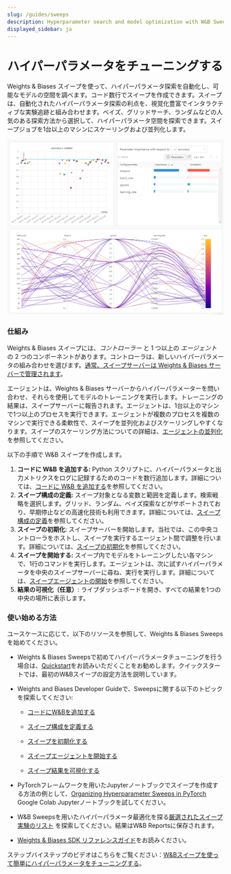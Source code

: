 ```yaml
---
slug: /guides/sweeps
description: Hyperparameter search and model optimization with W&B Sweeps
displayed_sidebar: ja
---
```


# ハイパーパラメータをチューニングする

<head>
  <title>スイープでハイパーパラメータをチューニングする</title>
</head>

Weights & Biases スイープを使って、ハイパーパラメータ探索を自動化し、可能なモデルの空間を調べます。コード数行でスイープを作成できます。スイープは、自動化されたハイパーパラメータ探索の利点を、視覚化豊富でインタラクティブな実験追跡と組み合わせます。ベイズ、グリッドサーチ、ランダムなどの人気のある探索方法から選択して、ハイパーパラメータ空間を探索できます。スイープジョブを1台以上のマシンにスケーリングおよび並列化します。

![インタラクティブなダッシュボードを使った大規模なハイパーパラメータチューニング実験からの洞察](/images/sweeps/intro_what_it_is.png)

### 仕組み

Weights & Biases スイープには、_コントローラー_ と 1 つ以上の _エージェント_ の 2 つのコンポーネントがあります。コントローラは、新しいハイパーパラメータの組み合わせを選びます。[通常、スイープサーバーは Weights & Biases サーバーで管理されます](./local-controller.md)。

エージェントは、Weights & Biases サーバーからハイパーパラメーターを問い合わせ、それらを使用してモデルのトレーニングを実行します。トレーニングの結果は、スイープサーバーに報告されます。エージェントは、1台以上のマシンで1つ以上のプロセスを実行できます。エージェントが複数のプロセスを複数のマシンで実行できる柔軟性で、スイープを並列化およびスケーリングしやすくなります。スイープのスケーリング方法についての詳細は、[エージェントの並列化](./parallelize-agents.md)を参照してください。

以下の手順で W&B スイープを作成します。

1. **コードに W&B を追加する:** Python スクリプトに、ハイパーパラメータと出力メトリクスをログに記録するためのコードを数行追加します。詳細については、[コードに W&B を追加する](./add-w-and-b-to-your-code.md)を参照してください。
2. **スイープ構成の定義:** スイープ対象となる変数と範囲を定義します。検索戦略を選択します。グリッド、ランダム、ベイズ探索などがサポートされており、早期停止などの高速化技術も利用できます。詳細については、[スイープ構成の定義](./define-sweep-configuration.md)を参照してください。
3. **スイープの初期化**: スイープサーバーを開始します。当社では、この中央コントローラをホストし、スイープを実行するエージェント間で調整を行います。詳細については、[スイープの初期化](./initialize-sweeps.md)を参照してください。
4. **スイープを開始する:** スイープ内でモデルをトレーニングしたい各マシンで、1行のコマンドを実行します。エージェントは、次に試すハイパーパラメータを中央のスイープサーバーに尋ね、実行を実行します。詳細については、[スイープエージェントの開始](./start-sweep-agents.md)を参照してください。
5. **結果の可視化（任意）**: ライブダッシュボードを開き、すべての結果を1つの中央の場所に表示します。

### 使い始める方法
ユースケースに応じて、以下のリソースを参照して、Weights & Biases Sweepsを始めてください。



* Weights & Biases Sweepsで初めてハイパーパラメータチューニングを行う場合は、[Quickstart](./walkthrough.md)をお読みいただくことをお勧めします。クイックスタートでは、最初のW&Bスイープの設定方法を説明しています。

* Weights and Biases Developer Guideで、Sweepsに関する以下のトピックを探索してください:

  * [コードにW&Bを追加する](./add-w-and-b-to-your-code.md)

  * [スイープ構成を定義する](./define-sweep-configuration.md)

  * [スイープを初期化する](./initialize-sweeps.md)

  * [スイープエージェントを開始する](./start-sweep-agents.md)

  * [スイープ結果を可視化する](./visualize-sweep-results.md)

* PyTorchフレームワークを用いたJupyterノートブックでスイープを作成する方法の例として、[Organizing Hyperparameter Sweeps in PyTorch](https://colab.research.google.com/github/wandb/examples/blob/master/colabs/pytorch/Organizing\_Hyperparameter\_Sweeps\_in\_PyTorch\_with\_W%26B.ipynb#scrollTo=e43v8-9MEoYk) Google Colab Jupyterノートブックを試してください。

* W&B Sweepsを用いたハイパーパラメータ最適化を探る[厳選されたスイープ実験のリスト](./useful-resources.md) を探索してください。結果はW&B Reportsに保存されます。

* [Weights & Biases SDK リファレンスガイド](../../ref/README.md)をお読みください。



ステップバイステップのビデオはこちらをご覧ください：[W&Bスイープを使って簡単にハイパーパラメータをチューニングする](https://www.youtube.com/watch?v=9zrmUIlScdY\&ab\_channel=Weights%26Biases)。



<!-- {% embed url="http://wandb.me/sweeps-video" %} -->